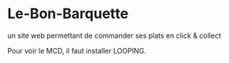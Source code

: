# Le-Bon-Barquette
un site web permettant de commander ses plats en click &amp; collect


Pour voir le MCD, il faut installer LOOPING.